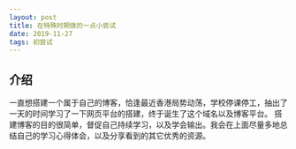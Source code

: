 ```yaml
---
layout: post
title: 在特殊时期做的一点小尝试
date: 2019-11-27 
tags: 初尝试  
---
```


## 介绍

一直想搭建一个属于自己的博客，恰逢最近香港局势动荡，学校停课停工，抽出了一天的时间学习了一下网页平台的搭建，终于诞生了这个域名以及博客平台。
搭建博客的目的很简单，督促自己持续学习，以及学会输出。我会在上面尽量多地总结自己的学习心得体会，以及分享看到的其它优秀的资源。


